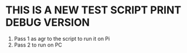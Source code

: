 # THIS IS A NEW TEST SCRIPT PRINT DEBUG VERSION

1. Pass 1 as agr to the script to run it on Pi
2. Pass 2 to run on PC

